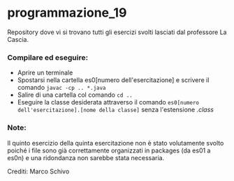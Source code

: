 # programmazione_19
Repository dove vi si trovano tutti gli esercizi svolti lasciati dal professore La Cascia.

### Compilare ed eseguire:
- Aprire un terminale
- Spostarsi nella cartella es0[numero dell'esercitazione] e scrivere il comando <code>javac -cp .. *.java</code>
- Salire di una cartella col comando <code>cd ..</code>
- Eseguire la classe desiderata attraverso il comando <code>es0[numero dell'esercitazione].[nome della classe]</code> senza l'estensione _.class_

### Note: 
Il quinto esercizio della quinta esercitazione non è stato volutamente svolto poiché i file sono già correttamente organizzati in packages (da es01 a es0n) e una ridondanza non sarebbe stata necessaria. 

Crediti: Marco Schivo
